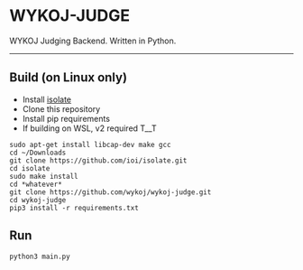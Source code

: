 # WYKOJ-JUDGE

WYKOJ Judging Backend. Written in Python.

---

## Build (on Linux only)

* Install [isolate](https://github.com/ioi/isolate)
* Clone this repository
* Install pip requirements
* If building on WSL, v2 required T__T

```commandline
sudo apt-get install libcap-dev make gcc
cd ~/Downloads
git clone https://github.com/ioi/isolate.git
cd isolate
sudo make install
cd *whatever*
git clone https://github.com/wykoj/wykoj-judge.git
cd wykoj-judge
pip3 install -r requirements.txt
```

## Run

```commandline
python3 main.py
```
